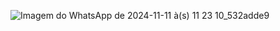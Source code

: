 ![Imagem do WhatsApp de 2024-11-11 à(s) 11 23 10_532adde9](https://github.com/user-attachments/assets/64a3f58a-db55-4f44-b384-079039deda55)
